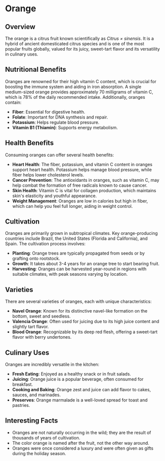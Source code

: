 # Orange

## Overview
The orange is a citrus fruit known scientifically as *Citrus × sinensis*. It is a hybrid of ancient domesticated citrus species and is one of the most popular fruits globally, valued for its juicy, sweet-tart flavor and its versatility in culinary uses.

## Nutritional Benefits
Oranges are renowned for their high vitamin C content, which is crucial for boosting the immune system and aiding in iron absorption. A single medium-sized orange provides approximately 70 milligrams of vitamin C, which is 78% of the daily recommended intake. Additionally, oranges contain:
- **Fiber**: Essential for digestive health.
- **Folate**: Important for DNA synthesis and repair.
- **Potassium**: Helps regulate blood pressure.
- **Vitamin B1 (Thiamin)**: Supports energy metabolism.

## Health Benefits
Consuming oranges can offer several health benefits:
- **Heart Health**: The fiber, potassium, and vitamin C content in oranges support heart health. Potassium helps manage blood pressure, while fiber helps lower cholesterol levels.
- **Cancer Prevention**: The antioxidants in oranges, such as vitamin C, may help combat the formation of free radicals known to cause cancer.
- **Skin Health**: Vitamin C is vital for collagen production, which maintains skin's elasticity and youthful appearance.
- **Weight Management**: Oranges are low in calories but high in fiber, which can help you feel full longer, aiding in weight control.

## Cultivation
Oranges are primarily grown in subtropical climates. Key orange-producing countries include Brazil, the United States (Florida and California), and Spain. The cultivation process involves:
- **Planting**: Orange trees are typically propagated from seeds or by grafting onto rootstock.
- **Growth**: It takes about 3-4 years for an orange tree to start bearing fruit.
- **Harvesting**: Oranges can be harvested year-round in regions with suitable climates, with peak seasons varying by location.

## Varieties
There are several varieties of oranges, each with unique characteristics:
- **Navel Orange**: Known for its distinctive navel-like formation on the bottom, sweet and seedless.
- **Valencia Orange**: Often used for juicing due to its high juice content and slightly tart flavor.
- **Blood Orange**: Recognizable by its deep red flesh, offering a sweet-tart flavor with berry undertones.

## Culinary Uses
Oranges are incredibly versatile in the kitchen:
- **Fresh Eating**: Enjoyed as a healthy snack or in fruit salads.
- **Juicing**: Orange juice is a popular beverage, often consumed for breakfast.
- **Cooking and Baking**: Orange zest and juice can add flavor to cakes, sauces, and marinades.
- **Preserves**: Orange marmalade is a well-loved spread for toast and pastries.

## Interesting Facts
- Oranges are not naturally occurring in the wild; they are the result of thousands of years of cultivation.
- The color orange is named after the fruit, not the other way around.
- Oranges were once considered a luxury and were often given as gifts during the holiday season.

